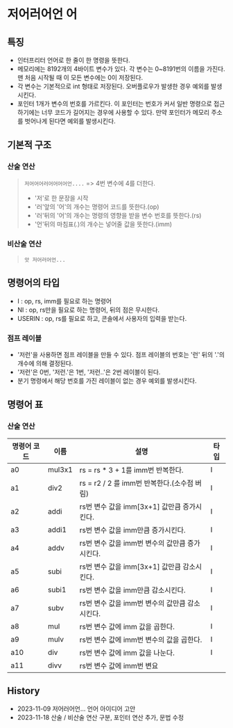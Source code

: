 # 저어러어언 어

## 특징

- 인터프리터 언어로 한 줄이 한 명령을 뜻한다.
- 메모리에는 8192개의 4바이트 변수가 있다. 각 변수는 0~8191번의 이름을 가진다. 맨 처음 시작될 때 이 모든 변수에는 0이 저장된다.
- 각 변수는 기본적으로 int 형태로 저장된다. 오버플로우가 발생한 경우 예외를 발생시킨다.
- 포인터 1개가 변수의 번호를 가르킨다. 이 포인터는 번호가 커서 일반 명령으로 접근하기에는 너무 코드가 길어지는 경우에 사용할 수 있다. 만약 포인터가 메모리 주소를 벗어나게 된다면 예외를 발생시킨다.

## 기본적 구조

### 산술 연산

> `저어어어러어어어어언....` => 4번 변수에 4를 더한다.
>
> - '저'로 한 문장을 시작
> - '러'앞의 '어'의 개수는 명령어 코드를 뜻한다.(op)
> - '러'뒤의 '어'의 개수는 명령의 영향을 받을 변수 번호를 뜻한다.(rs)
> - '언'뒤의  마침표(.)의 개수는 넣어줄 값을 뜻한다.(imm)

### 비산술 연산

> `앗 저어러어언...`
> 

## 명령어의 타입

- I : op, rs, imm를 필요로 하는 명령어
- NI : op, rs만을 필요로 하는 명령어, 뒤의 점은 무시한다.
- USERIN : op, rs를 필요로 하고, 콘솔에서 사용자의 입력을 받는다.

### 점프 레이블

- '저런'을 사용하면 점프 레이블을 만들 수 있다. 점프 레이블의 번호는 '런' 뒤의 '.'의 개수에 의해 결정된다.
- '저런'은 0번, '저런.'은 1번, '저런..'은 2번 레이블이 된다.
- 분기 명령에서 해당 번호를 가진 레이블이 없는 경우 예외를 발생시킨다.

## 명령어 표

### 산술 연산

| 명령어 코드| 이름     |   설명 |  타입 |
|------------|--------| --------------------------------         | ----- |
| a0         | mul3x1 | rs = rs * 3 + 1를 imm번 반복한다. | I |
| a1         | div2   | rs = r2 / 2 를 imm번 반복한다.(소수점 버림)  | I |
| a2         | addi   | rs번 변수 값을 imm[3x+1] 값만큼 증가시킨다.         |  I |
| a3         | addi1  | rs번 변수 값을 imm만큼 증가시킨다.          |  I |
| a4         | addv   | rs번 변수 값을 imm번 변수의 값만큼 증가시킨다.  |  I |
| a5         | subi   | rs번 변수 값을 imm[3x+1] 값만큼 감소시킨다.          |  I |
| a6         | subi1  | rs번 변수 값을 imm만큼 감소시킨다.  |  I |
| a7         | subv   | rs번 변수 값을 imm번 변수의 값만큼 감소시킨다.  |  I |
| a8         | mul   | rs번 변수 값에 imm 값을 곱한다.  |  I |
| a9         | mulv   | rs번 변수 값에 imm번 변수의 값을 곱한다.  |  I |
| a10        | div   | rs번 변수 값에 imm 값을 나눈다.  |  I |
| a11        | divv   | rs번 변수 값에 imm번 변요

## History

- 2023-11-09 저어러어언... 언어 아이디어 고안
- 2023-11-18 산술 / 비산술 연산 구분, 포인터 연산 추가, 문법 수정

